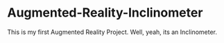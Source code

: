 Augmented-Reality-Inclinometer
==============================

This is my first Augmented Reality Project. Well, yeah, its an Inclinometer.